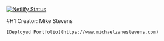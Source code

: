 [![Netlify Status](https://api.netlify.com/api/v1/badges/4e9ba4c0-1e32-4adb-a34e-3b04792127e4/deploy-status)](https://app.netlify.com/sites/michael-stevens-dev/deploys)


#H1 Creator: Mike Stevens

	[Deployed Portfolio](https://www.michaelzanestevens.com)



